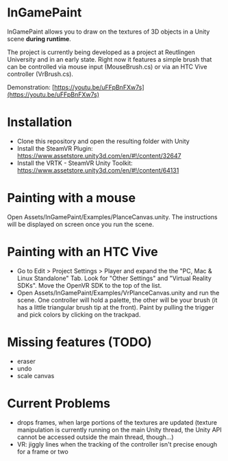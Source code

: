 # InGamePaint

InGamePaint allows you to draw on the textures of 3D objects in a Unity scene **during runtime**.

The project is currently being developed as a project at Reutlingen University and in an early state. Right now it features a simple brush that can be controlled via mouse input (MouseBrush.cs) or via an HTC Vive controller (VrBrush.cs).

Demonstration: [https://youtu.be/uFFpBnFXw7s](https://youtu.be/uFFpBnFXw7s)

# Installation

- Clone this repository and open the resulting folder with Unity
- Install the SteamVR Plugin: https://www.assetstore.unity3d.com/en/#!/content/32647
- Install the VRTK - SteamVR Unity Toolkit: https://www.assetstore.unity3d.com/en/#!/content/64131

# Painting with a mouse

Open Assets/InGamePaint/Examples/PlanceCanvas.unity. The instructions will be displayed on screen once you run the scene.

# Painting with an HTC Vive

- Go to Edit > Project Settings > Player and expand the the "PC, Mac & Linux Standalone" Tab. Look for "Other Settings" and "Virtual Reality SDKs". Move the OpenVR SDK to the top of the list.
- Open Assets/InGamePaint/Examples/VrPlanceCanvas.unity and run the scene. One controller will hold a palette, the other will be your brush (it has a little triangular brush tip at the front). Paint by pulling the trigger and pick colors by clicking on the trackpad.

# Missing features (TODO)

- eraser
- undo
- scale canvas

# Current Problems

- drops frames, when large portions of the textures are updated (texture manipulation is currently running on the main Unity thread, the Unity API cannot be accessed outside the main thread, though...)
- VR: jiggly lines when the tracking of the controller isn't precise enough for a frame or two